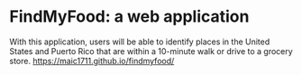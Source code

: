 # FindMyFood: a web application
With this application, users will be able to identify places in the United States and Puerto Rico that are within a 10-minute walk or drive to a grocery store.
https://maic1711.github.io/findmyfood/ 
